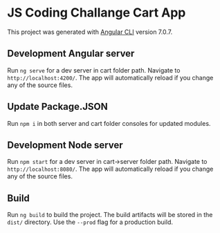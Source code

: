 # JS Coding Challange Cart App 

This project was generated with [Angular CLI](https://github.com/angular/angular-cli) version 7.0.7.

## Development Angular server

Run `ng serve` for a dev server in cart folder path. Navigate to `http://localhost:4200/`. The app will automatically reload if you change any of the source files.

## Update Package.JSON
Run `npm i` in both server and cart folder consoles for updated modules.

## Development Node server
Run `npm start` for a dev server in cart->server  folder path. Navigate to `http://localhost:8080/`. The app will automatically reload if you change any of the source files.

## Build

Run `ng build` to build the project. The build artifacts will be stored in the `dist/` directory. Use the `--prod` flag for a production build.
